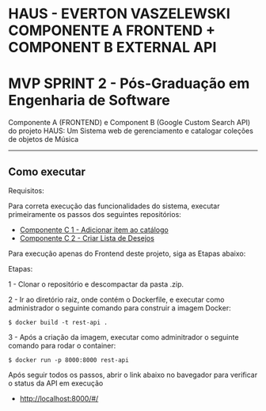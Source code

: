 # HAUS - EVERTON VASZELEWSKI COMPONENTE A FRONTEND + COMPONENT B EXTERNAL API
# MVP SPRINT 2 - Pós-Graduação em Engenharia de Software

Componente A (FRONTEND) e Component B (Google Custom Search API) do projeto HAUS: Um Sistema web de gerenciamento e catalogar coleções de objetos de Música


---
## Como executar 

Requisitos:

Para correta execução das funcionalidades do sistema, executar primeiramente os passos dos seguintes repositórios:
- [Componente C 1 - Adicionar item ao catálogo](https://github.com/Vaszelewski/pucrio-mvp-sprint2-haus-component-c-1)
- [Componente C 2 - Criar Lista de Desejos](https://github.com/Vaszelewski/pucrio-mvp-sprint2-haus-component-c-2)

Para execução apenas do Frontend deste projeto, siga as Etapas abaixo:

Etapas:


1 - Clonar o repositório e descompactar da pasta .zip.

2 - Ir ao diretório raiz, onde contém o Dockerfile, e executar como administrador o seguinte comando para construir a imagem Docker:
```
$ docker build -t rest-api .
```

3 - Após a criação da imagem, executar como adminitrador o seguinte comando para rodar o container:
```
$ docker run -p 8000:8000 rest-api
```

Após seguir todos os passos, abrir o link abaixo no bavegador para verificar o status da API em execução
- [http://localhost:8000/#/](http://localhost:8000/#/)

